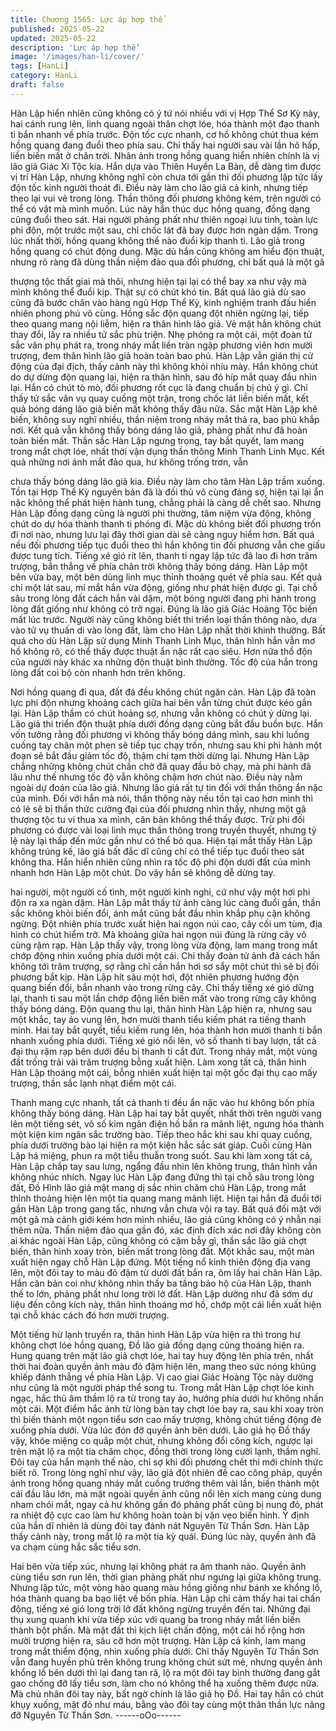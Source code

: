 ```yaml
---
title: Chương 1565: Lực áp hợp thể
published: 2025-05-22
updated: 2025-05-22
description: 'Lực áp hợp thể'
image: '/images/han-li/cover/'
tags: [HanLi]
category: HanLi
draft: false
---
```


Hàn Lập hiển nhiên cũng không có ý tứ nói nhiều với vị Hợp Thể
Sơ Kỳ này, hai cánh rung lên, linh quang ngoài thân chợt lóe, hóa
thành một đạo thanh ti bắn nhanh về phía trước.
Độn tốc cực nhanh, cơ hồ không chút thua kém hồng quang đang
đuổi theo phía sau.
Chỉ thấy hai người sau vài lần hô hấp, liền biến mất ở chân trời.
Nhân ảnh trong hồng quang hiển nhiên chính là vị lão giả Giác Xi
Tộc kia.
Hắn dựa vào Thiên Huyền La Bàn, dễ dàng tìm được vị trí Hàn
Lập, nhưng không nghĩ còn chưa tới gần thì đối phương lập tức
lấy độn tốc kinh người thoát đi.
Điều này làm cho lão giả cả kinh, nhưng tiếp theo lại vui vẻ trong
lòng.
Thần thông đối phương không kém, trên người có thể có vật mà
mình muốn.
Lúc này hắn thúc dục hồng quang, đồng dạng cũng đuổi theo sát.
Hai người phảng phất như thiên ngoại lưu tinh, toàn lực phi độn,
một trước một sau, chỉ chốc lát đã bay được hơn ngàn dặm.
Trong lúc nhất thời, hồng quang không thể nào đuổi kịp thanh ti.
Lão giả trong hồng quang có chút động dung.
Mặc dù hắn cũng không am hiểu độn thuật, nhưng rõ ràng đã
dùng thần niệm đảo qua đối phương, chỉ bất quá là một gã

thượng tộc thất giai mà thôi, nhưng hiện tại lại có thể bay xa như
vậy mà mình không thể đuổi kịp.
Thật sự có chút khó tin.
Bất quá lão giả dù sao cũng đã bước chân vào hàng ngũ Hợp
Thể Kỳ, kinh nghiệm tranh đấu hiển nhiên phong phú vô cùng.
Hồng sắc độn quang đột nhiên ngừng lại, tiếp theo quang mang
nội liễm, hiện ra thân hình lão giả.
Vẻ mặt hắn không chút thay đổi, lấy ra nhiều tử sắc phù triện.
Nhẹ phóng ra một cái, một đoàn tử sắc vân phụ phát ra, trong
nháy mắt liền tràn ngập phương viên hơn mười trượng, đem thân
hình lão giả hoàn toàn bao phủ.
Hàn Lập vẫn gián thị cử động của đại địch, thấy cảnh này thì
không khỏi nhíu mày.
Hắn không chút do dự dừng độn quang lại, hiện ra thân hình, sau
đó híp mắt quay đầu nhìn lại.
Hắn có chút tò mò, đối phương rốt cục là đang chuẩn bị chủ ý gì.
Chỉ thấy tử sắc vân vụ quay cuồng một trận, trong chốc lát liền
biến mất, kết quả bóng dáng lão giả biến mất không thấy đâu
nữa.
Sắc mặt Hàn Lập khẽ biến, không suy nghĩ nhiều, thần niệm trong
nháy mắt thả ra, bao phủ khắp nơi.
Kết quả vẫn không thấy bóng dáng lão giả, phảng phất như đã
hoàn toàn biến mất.
Thần sắc Hàn Lập ngưng trọng, tay bắt quyết, lam mang trong
mắt chợt lóe, nhất thời vận dụng thần thông Minh Thanh Linh
Mục.
Kết quả những nơi ánh mắt đảo qua, hư không trống trơn, vẫn

chưa thấy bóng dáng lão giả kia.
Điều này làm cho tâm Hàn Lập trầm xuống.
Tồn tại Hợp Thể Kỳ nguyên bản đã là đối thủ vô cùng đáng sợ,
hiện tại lại ẩn nặc không thể phát hiện hành tung, chẳng phải là
càng dễ chết sao.
Nhưng Hàn Lập đồng dạng cũng là người phi thường, tâm niệm
vừa động, không chút do dự hóa thành thanh ti phóng đi.
Mặc dù không biết đối phương trốn đi nơi nào, nhưng lưu lại đây
thời gian dài sẽ càng nguy hiểm hơn.
Bất quá nếu đối phương tiếp tục đuổi theo thì hắn không tin đối
phương vẫn che giấu được tung tích.
Tiếng xé gió rít lên, thanh ti ngay lập tức đã lao đi hơn trăm
trượng, bắn thẳng về phía chân trời không thấy bóng dáng. Hàn
Lập một bên vừa bay, một bên dùng linh mục thỉnh thoảng quét
về phía sau.
Kết quả chỉ một lát sau, mí mắt hắn vừa động, giống như phát
hiện được gì.
Tại chỗ sâu trong lòng đất cách hắn vài dặm, một bóng người
đang phi hành trong lòng đất giống như không có trở ngại.
Đúng là lão giả Giác Hoàng Tộc biến mất lúc trước.
Người này cũng không biết thi triển loại thần thông nào, dựa vào
tử vụ thuấn di vào lòng đất, làm cho Hàn Lập nhất thời khinh
thường.
Bất quá cho dù Hàn Lập sử dụng Minh Thanh Linh Mục, thân hình
hắn vẫn mơ hồ không rõ, có thể thấy được thuật ẩn nặc rất cao
siêu. Hơn nữa thổ độn của người này khác xa những độn thuật
bình thường. Tốc độ của hắn trong lòng đất coi bộ còn nhanh hơn
trên không.

Nơi hồng quang đi qua, đất đá đều không chút ngăn cản.
Hàn Lập đã toàn lực phi độn nhưng khoảng cách giữa hai bên
vẫn từng chút được kéo gần lại.
Hàn Lập thầm có chút hoảng sợ, nhưng vẫn không có chút ý
dừng lại.
Lão giả thi triển độn thuật phía dưới đồng dạng cũng bắt đầu
buồn bực.
Hắn vốn tưởng rằng đối phương vì không thấy bóng dáng mình,
sau khi luống cuống tay chân một phen sẽ tiếp tục chạy trốn,
nhưng sau khi phi hành một đoạn sẽ bắt đầu giảm tốc độ, thậm
chí tạm thời dừng lại.
Nhưng Hàn Lập chẳng những không chút chần chờ đã quay đầu
bỏ chạy, mà phi hành đã lâu như thế nhưng tốc độ vẫn không
chậm hơn chút nào.
Điều này nằm ngoài dự đoán của lão giả.
Nhưng lão giả rất tự tin đối với thần thông ẩn nặc của mình.
Đối với hắn mà nói, thần thông này nếu tồn tại cao hơn mình thì
có lẽ sẽ bị thần thức cường đại của đối phương nhìn thấy, nhưng
một gã thượng tộc tu vi thua xa mình, căn bản không thể thấy
được.
Trừ phi đối phương có được vài loại linh mục thần thông trong
truyền thuyết, nhưng tỷ lệ này lại thấp đến mức gần như có thể bỏ
qua.
Hiện tại mắt thấy Hàn Lập không trúng kế, lão giả bất đắc dĩ cũng
chỉ có thể tiếp tục đuổi theo sát không tha.
Hắn hiển nhiên cũng nhìn ra tốc độ phi độn dưới đất của mình
nhanh hơn Hàn Lập một chút.
Do vậy hắn sẽ không dễ dừng tay.

hai người, một người cố tình, một người kinh nghi, cứ như vậy
một hơi phi độn ra xa ngàn dặm.
Hàn Lập mắt thấy tử ảnh càng lúc càng đuổi gần, thần sắc không
khỏi biến đổi, ánh mắt cũng bắt đầu nhìn khắp phụ cận không
ngừng. Đột nhiên phía trước xuất hiện hai ngọn núi cao, cây cối
um tùm, địa hình có chút hiểm trở.
Mà khoảng giữa hai ngọn núi đúng là rừng cây vô cùng rậm rạp.
Hàn Lập thấy vậy, trong lòng vừa động, lam mang trong mắt chớp
động nhìn xuống phía dưới một cái.
Chỉ thấy đoàn tử ảnh đã cách hắn không tới trăm trượng, sợ rằng
chỉ cần hắn hơi sơ sẩy một chút thì sẽ bị đối phương bắt kịp.
Hàn Lập hít sâu một hơi, đột nhiên phương hướng độn quang
biến đổi, bắn nhanh vào trong rừng cây.
Chỉ thấy tiếng xé gió dừng lại, thanh ti sau một lần chớp động liền
biến mất vào trong rừng cây không thấy bóng dáng.
Độn quang thu lại, thân hình Hàn Lập hiện ra, nhưng sau một
khắc, tay áo vung lên, hơn mười thanh tiểu kiếm phát ra tiếng
thanh minh.
Hai tay bắt quyết, tiểu kiếm rung lên, hóa thành hơn mười thanh ti
bắn nhanh xuống phía dưới.
Tiếng xé gió nổi lên, vô số thanh ti bay lượn, tất cả đại thụ rậm
rạp bên dưới đều bị thanh ti cắt đứt.
Trong nháy mắt, một vùng đất trống trải vài trăm trượng bỗng xuất
hiện.
Làm xong tất cả, thân hình Hàn Lập thoáng một cái, bỗng nhiên
xuất hiện tại một gốc đại thụ cao mấy trượng, thần sắc lạnh nhạt
điểm một cái.

Thanh mang cực nhanh, tất cả thanh ti đều ẩn nặc vào hư không
bốn phía không thấy bóng dáng.
Hàn Lập hai tay bắt quyết, nhất thời trên người vang lên một tiếng
sét, vô số kim ngân điện hồ bắn ra mãnh liệt, ngưng hóa thành
một kiện kim ngân sắc trường bào.
Tiếp theo hắc khi sau khi quay cuồng, phía dưới trường bào lại
hiện ra một kiện hắc sắc sát giáp.
Cuối cùng Hàn Lập há miệng, phun ra một tiễu thuẫn trong suốt.
Sau khi làm xong tất cả, Hàn Lập chắp tay sau lưng, ngẩng đầu
nhìn lên không trung, thân hình vẫn không nhúc nhích.
Ngay lúc Hàn Lập đang đứng thì tại chỗ sâu trong lòng đất, Đồ
Hình lão giả mặt mang dị sắc nhìn chăm chú Hàn Lập, trong mắt
thỉnh thoảng hiện lên một tia quang mang mãnh liệt.
Hiện tại hắn đã đuổi tới gần Hàn Lập trong gang tấc, nhưng vẫn
chưa vội ra tay.
Bất quá đối mặt với một gã mà cảnh giới kém hơn mình nhiều, lão
giả cũng không có ý nhẫn nại thêm nữa.
Thần niệm đảo qua gần đó, xác định đích xác nơi đây không còn
ai khác ngoài Hàn Lập, cũng không có cậm bẫy gì, thần sắc lão
giả chợt biến, thân hình xoay tròn, biến mất trong lòng đất.
Một khắc sau, một màn xuất hiện ngay chỗ Hàn Lập đứng.
Một tiếng nổ kinh thiên động địa vang lên, một đôi tay to màu đỏ
đậm từ dưới đất bắn ra, ôm lấy hai chân Hàn Lập.
Hắn căn bản coi như không nhìn thấy ba tầng bảo hộ của Hàn
Lập, thanh thế to lớn, phảng phất như long trời lở đất.
Hàn Lập dường như đã sớm dự liệu đến công kích này, thân hình
thoáng mơ hồ, chớp một cái liền xuất hiện tại chỗ khác cách đó
hơn mười trượng.

Một tiếng hừ lạnh truyền ra, thân hình Hàn Lập vừa hiện ra thì
trong hư không chợt lóe hồng quang, Đồ lão giả đồng dạng cũng
thoáng hiện ra.
Hung quang trên mặt lão giả chợt lóe, hai tay huy động lên phía
trên, nhất thời hai đoàn quyền ảnh màu đỏ đậm hiện lên, mang
theo sức nóng khủng khiếp đánh thẳng về phía Hàn Lập.
Vị cao giai Giác Hoàng Tộc này dường như cũng là một người
pháp thể song tu. Trong mắt Hàn Lập chợt lóe kinh ngạc, hắc thủ
âm thầm lộ ra từ trong tay áo, hướng phía dưới hư không nhấn
một cái.
Một điểm hắc ảnh từ lòng bàn tay chợt lóe bay ra, sau khi xoay
tròn thì biến thành một ngọn tiểu sơn cao mấy trượng, không chút
tiếng động đè xuống phía dưới.
Vừa lúc đón đỡ quyền ảnh bên dưới.
Lão giả họ Đồ thấy vậy, khóe miệng co quắp một chút, nhưng
không đổi công kích, ngược lại trên mặt lộ ra một tia châm chọc,
đồng thời trong lòng cười lạnh, thầm nghĩ.
Đôi tay của hắn mạnh thế nào, chỉ sợ khi đối phương chết thì mới
chính thức biết rõ.
Trong lòng nghĩ như vậy, lão giả đột nhiên đề cao công pháp,
quyền ảnh trong hồng quang nháy mắt cuồng trướng thêm vài
lần, biến thành một cái đầu lâu lớn, mà mặt ngoài quyền ảnh cũng
nổi lên xích mang cùng dung nham chói mắt, ngay cả hư không
gần đó phảng phất cũng bị nung đỏ, phát ra nhiệt độ cực cao làm
hư không hoàn toàn bị vặn vẹo biến hình.
Ý định của hắn dĩ nhiên là dùng đôi tay đánh nát Nguyên Từ Thần
Sơn.
Hàn Lập thấy cảnh này, trong mắt lộ ra một tia kỳ quái.
Đúng lúc này, quyền ảnh đã va chạm cùng hắc sắc tiểu sơn.

Hai bên vừa tiếp xúc, nhưng lại không phát ra âm thanh nào.
Quyền ảnh cùng tiểu sơn run lên, thời gian phảng phất như
ngưng lại giữa không trung. Nhưng lập tức, một vòng hào quang
màu hồng giống như bánh xe khổng lồ, hóa thành quang ba bạo
liệt về bốn phía.
Hàn Lập chỉ cảm thấy hai tai chấn động, tiếng xé gió long trời lở
đất không ngừng truyền đến tai. Những đại thụ xung quanh khi
vừa tiếp xúc với quang ba trong nháy mắt liền biến thành bột
phấn. Mà mặt đất thì kịch liệt chấn động, một cái hố rộng hơn
mười trượng hiện ra, sâu cỡ hơn một trượng.
Hàn Lập cả kinh, lam mang trong mắt thiểm động, nhìn xuống
phía dưới.
Chỉ thấy Nguyên Từ Thần Sơn vẫn đang huyền phù trên không
trung không chút sứt mẻ, nhưng quyền ảnh khổng lồ bên dưới thì
lại đang tan rã, lộ ra một đôi tay bình thường đang gắt gao chống
đỡ lấy tiểu sơn, làm cho nó không thể hạ xuống thêm được nữa.
Mà chủ nhân đôi tay này, bất ngờ chính là lão giả họ Đồ.
Hai tay hắn có chút khụy xuống, mặt đỏ như máu, bằng vào đôi
tay cùng một thân thần lực nâng đỡ Nguyên Từ Thần Sơn.
------oOo------
